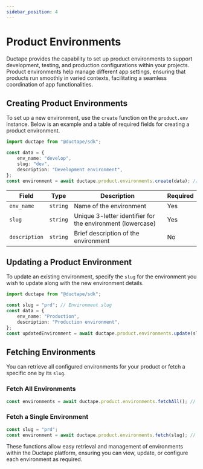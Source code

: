 ```yaml
---
sidebar_position: 4
---
```


# Product Environments

Ductape provides the capability to set up product environments to support development, testing, and production configurations within your projects. Product environments help manage different app settings, ensuring that products run smoothly in varied contexts, facilitating a seamless coordination of app functionalities.

## Creating Product Environments

To set up a new environment, use the `create` function on the `product.env` instance. Below is an example and a table of required fields for creating a product environment.

```typescript
import ductape from "@ductape/sdk";

const data = {
    env_name: "develop",
    slug: "dev",
    description: "Development environment",
};
const environment = await ductape.product.environments.create(data); // Create product environment
```

| Field        | Type     | Description                                                    | Required |
|-------------|----------|----------------------------------------------------------------|----------|
| `env_name`  | `string` | Name of the environment                                        | Yes      |
| `slug`      | `string` | Unique 3-letter identifier for the environment (lowercase)     | Yes      |
| `description` | `string` | Brief description of the environment                           | No       |

## Updating a Product Environment

To update an existing environment, specify the `slug` for the environment you wish to update along with the new environment details.

```typescript
import ductape from "@ductape/sdk";

const slug = "prd"; // Environment slug
const data = {
    env_name: "Production",
    description: "Production environment",
};
const updatedEnvironment = await ductape.product.environments.update(slug, data); // Update environment
```

## Fetching Environments

You can retrieve all configured environments for your product or fetch a specific one by its `slug`.

### Fetch All Environments

```typescript
const environments = await ductape.product.environments.fetchAll(); // Fetch all product environments
```

### Fetch a Single Environment

```typescript
const slug = "prd";
const environment = await ductape.product.environments.fetch(slug); // Fetch specific environment by slug
```

These functions allow easy retrieval and management of environments within the Ductape platform, ensuring you can view, update, or configure each environment as required.